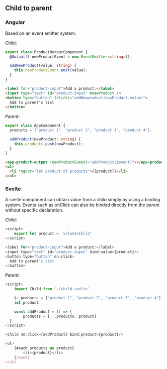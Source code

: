 ## Child to parent

### Angular

Based on an event emitter system.

Child:

```typescript
export class ProductOutputComponent {
  @Output() newProductEvent = new EventEmitter<string>();

  addNewProduct(value: string) {
    this.newProductEvent.emit(value);
  }
}
```

```html
<label for="product-input">Add a product:</label>
<input type="text" id="product-input" #newProduct />
<button type="button" (click)="addNewproduct(newProduct.value)">
  Add to parent's list
</button>
```

Parent:

```typescript
export class AppComponent {
  products = ["product 1", "product 2", "product 3", "product 4"];

  addProduct(newProduct: string) {
    this.products.push(newProduct);
  }
}
```

```html
<app-product-output (newProductEvent)="addProduct($event)"></app-product-output>
<ul>
  <li *ngFor="let product of products">{{product}}</li>
</ul>
```

### Svelte

A svelte component can obtain value from a child simply by using a binding system. Events such as onClick can also be binded directly from the parent without specific declaration.

Child:

```javascript
<script>
	export let product = 'valueInChild'
</script>

<label for="product-input">Add a product:</label>
<input type="text" id="product-input" bind:value={product}/>
<button type="button" on:click>
  Add to parent's list
</button>
```

Parent:

```javascript
<script>
	import Child from './child.svelte'

	$: products = ["product 1", "product 2", "product 3", "product 4"];
	let product

	const addProduct = () => {
		products = [...products, product]
  }
</script>

<Child on:click={addProduct} bind:product={product}/>

<ul>
	{#each products as product}
		<li>{product}</li>
	{/each}
</ul>
```
